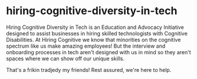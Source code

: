 # hiring-cognitive-diversity-in-tech

Hiring Cognitive Diversity in Tech is an Education and Advocacy Initiative designed to assist businesses in hiring skilled technologists with Cognitive Disabilities. At Hiring Cognitive we know that minorities on the cognitive spectrum like us make amazing employees! But the interview and onboarding processes in tech aren't designed with us in mind so they aren't spaces where we can show off our unique skills. 

That's a frikin tradjedy my friends! Rest assured, we're here to help. 
